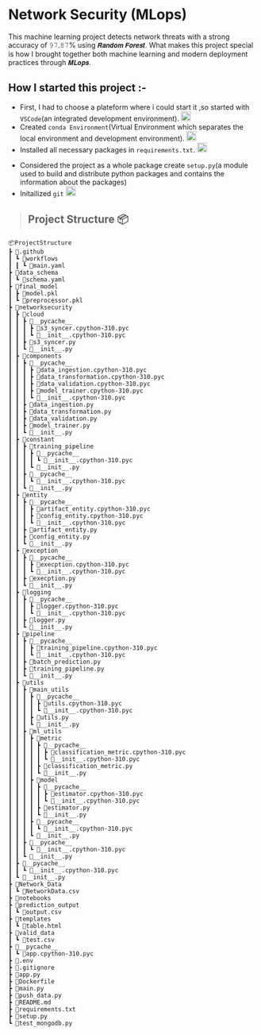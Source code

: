 # Network Security (MLops)

This machine learning project detects network threats with a strong accuracy of 𝟿𝟽.𝟾𝟽% using 𝙍𝙖𝙣𝙙𝙤𝙢 𝙁𝙤𝙧𝙚𝙨𝙩. What makes this project special is how I brought together both machine learning and modern deployment practices through 𝙈𝙇𝙤𝙥𝙨.


## How I started this project :- 

* First, I had to choose a plateform where i could start it ,so started with `VSCode`(an integrated development environment). <a href="https://skillicons.dev">
  <img src="https://skillicons.dev/icons?i=vscode&perline=3" width="20"/>
  </a>
* Created `conda Environment`(Virtual Environment which separates the local environment and development environment). <a href="https://skillicons.dev">
  <img src="https://skillicons.dev/icons?i=anaconda&perline=3" width="20"/>
  </a>
* Installed all necessary packages in `requirements.txt`. <a href="https://skillicons.dev">
  <img src="https://skillicons.dev/icons?i=python&perline=3" width="20"/>
</a>
  
* Considered the project as a whole package create `setup.py`(a module used to build and distribute python packages and contains the information about the packages)
* Initailized `git` <a href="https://skillicons.dev">
  <img src="https://skillicons.dev/icons?i=github&perline=3" width="20"/>
  </a>
> ## Project Structure 📦
  ```
📦ProjectStructure
 ┣ 📂.github
 ┃ ┗ 📂workflows
 ┃ ┃ ┗ 📜main.yaml
 ┣ 📂data_schema
 ┃ ┗ 📜schema.yaml
 ┣ 📂final_model
 ┃ ┣ 📜model.pkl
 ┃ ┗ 📜preprocessor.pkl
 ┣ 📂networksecurity
 ┃ ┣ 📂cloud
 ┃ ┃ ┣ 📂__pycache__
 ┃ ┃ ┃ ┣ 📜s3_syncer.cpython-310.pyc
 ┃ ┃ ┃ ┗ 📜__init__.cpython-310.pyc
 ┃ ┃ ┣ 📜s3_syncer.py
 ┃ ┃ ┗ 📜__init__.py
 ┃ ┣ 📂components
 ┃ ┃ ┣ 📂__pycache__
 ┃ ┃ ┃ ┣ 📜data_ingestion.cpython-310.pyc
 ┃ ┃ ┃ ┣ 📜data_transformation.cpython-310.pyc
 ┃ ┃ ┃ ┣ 📜data_validation.cpython-310.pyc
 ┃ ┃ ┃ ┣ 📜model_trainer.cpython-310.pyc
 ┃ ┃ ┃ ┗ 📜__init__.cpython-310.pyc
 ┃ ┃ ┣ 📜data_ingestion.py
 ┃ ┃ ┣ 📜data_transformation.py
 ┃ ┃ ┣ 📜data_validation.py
 ┃ ┃ ┣ 📜model_trainer.py
 ┃ ┃ ┗ 📜__init__.py
 ┃ ┣ 📂constant
 ┃ ┃ ┣ 📂training_pipeline
 ┃ ┃ ┃ ┣ 📂__pycache__
 ┃ ┃ ┃ ┃ ┗ 📜__init__.cpython-310.pyc
 ┃ ┃ ┃ ┗ 📜__init__.py
 ┃ ┃ ┣ 📂__pycache__
 ┃ ┃ ┃ ┗ 📜__init__.cpython-310.pyc
 ┃ ┃ ┗ 📜__init__.py
 ┃ ┣ 📂entity
 ┃ ┃ ┣ 📂__pycache__
 ┃ ┃ ┃ ┣ 📜artifact_entity.cpython-310.pyc
 ┃ ┃ ┃ ┣ 📜config_entity.cpython-310.pyc
 ┃ ┃ ┃ ┗ 📜__init__.cpython-310.pyc
 ┃ ┃ ┣ 📜artifact_entity.py
 ┃ ┃ ┣ 📜config_entity.py
 ┃ ┃ ┗ 📜__init__.py
 ┃ ┣ 📂exception
 ┃ ┃ ┣ 📂__pycache__
 ┃ ┃ ┃ ┣ 📜execption.cpython-310.pyc
 ┃ ┃ ┃ ┗ 📜__init__.cpython-310.pyc
 ┃ ┃ ┣ 📜execption.py
 ┃ ┃ ┗ 📜__init__.py
 ┃ ┣ 📂logging
 ┃ ┃ ┣ 📂__pycache__
 ┃ ┃ ┃ ┣ 📜logger.cpython-310.pyc
 ┃ ┃ ┃ ┗ 📜__init__.cpython-310.pyc
 ┃ ┃ ┣ 📜logger.py
 ┃ ┃ ┗ 📜__init__.py
 ┃ ┣ 📂pipeline
 ┃ ┃ ┣ 📂__pycache__
 ┃ ┃ ┃ ┣ 📜training_pipeline.cpython-310.pyc
 ┃ ┃ ┃ ┗ 📜__init__.cpython-310.pyc
 ┃ ┃ ┣ 📜batch_prediction.py
 ┃ ┃ ┣ 📜training_pipeline.py
 ┃ ┃ ┗ 📜__init__.py
 ┃ ┣ 📂utils
 ┃ ┃ ┣ 📂main_utils
 ┃ ┃ ┃ ┣ 📂__pycache__
 ┃ ┃ ┃ ┃ ┣ 📜utils.cpython-310.pyc
 ┃ ┃ ┃ ┃ ┗ 📜__init__.cpython-310.pyc
 ┃ ┃ ┃ ┣ 📜utils.py
 ┃ ┃ ┃ ┗ 📜__init__.py
 ┃ ┃ ┣ 📂ml_utils
 ┃ ┃ ┃ ┣ 📂metric
 ┃ ┃ ┃ ┃ ┣ 📂__pycache__
 ┃ ┃ ┃ ┃ ┃ ┣ 📜classification_metric.cpython-310.pyc
 ┃ ┃ ┃ ┃ ┃ ┗ 📜__init__.cpython-310.pyc
 ┃ ┃ ┃ ┃ ┣ 📜classification_metric.py
 ┃ ┃ ┃ ┃ ┗ 📜__init__.py
 ┃ ┃ ┃ ┣ 📂model
 ┃ ┃ ┃ ┃ ┣ 📂__pycache__
 ┃ ┃ ┃ ┃ ┃ ┣ 📜estimator.cpython-310.pyc
 ┃ ┃ ┃ ┃ ┃ ┗ 📜__init__.cpython-310.pyc
 ┃ ┃ ┃ ┃ ┣ 📜estimator.py
 ┃ ┃ ┃ ┃ ┗ 📜__init__.py
 ┃ ┃ ┃ ┣ 📂__pycache__
 ┃ ┃ ┃ ┃ ┗ 📜__init__.cpython-310.pyc
 ┃ ┃ ┃ ┗ 📜__init__.py
 ┃ ┃ ┣ 📂__pycache__
 ┃ ┃ ┃ ┗ 📜__init__.cpython-310.pyc
 ┃ ┃ ┗ 📜__init__.py
 ┃ ┣ 📂__pycache__
 ┃ ┃ ┗ 📜__init__.cpython-310.pyc
 ┃ ┗ 📜__init__.py
 ┣ 📂Network_Data
 ┃ ┗ 📜NetworkData.csv
 ┣ 📂notebooks
 ┣ 📂prediction_output
 ┃ ┗ 📜output.csv
 ┣ 📂templates
 ┃ ┗ 📜table.html
 ┣ 📂valid_data
 ┃ ┗ 📜test.csv
 ┣ 📂__pycache__
 ┃ ┗ 📜app.cpython-310.pyc
 ┣ 📜.env
 ┣ 📜.gitignore
 ┣ 📜app.py
 ┣ 📜Dockerfile
 ┣ 📜main.py
 ┣ 📜push_data.py
 ┣ 📜README.md
 ┣ 📜requirements.txt
 ┣ 📜setup.py
 ┗ 📜test_mongodb.py
  ```


